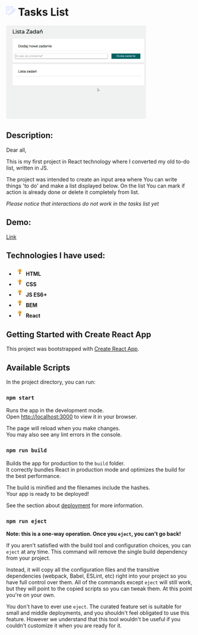 # <img src="public/mini.png" height="25"/> **Tasks List**

<img src="images/to-do-list.gif" height="250"/>

## Description: 
Dear all,

This is my first project in React technology where I converted my old to-do list, written in JS.

The project was intended to create an input area where You can write things 'to do' and make a list displayed below. On the list You can mark if action is already done or delete it completely from list.

*Please notice that interactions do not work in the tasks list yet*
## Demo: 
[Link](https://gosia-magdzik.github.io/to-do-list/)

## Technologies I have used:

- <img src="images/bulb.png" height="25"/> **HTML**
- <img src="images/bulb.png" height="25"/> **CSS**
- <img src="images/bulb.png" height="25"/> **JS ES6+**
- <img src="images/bulb.png" height="25"/> **BEM**
- <img src="images/bulb.png" height="25"/> **React**


## Getting Started with Create React App

This project was bootstrapped with [Create React App](https://github.com/facebook/create-react-app).

## Available Scripts

In the project directory, you can run:

### `npm start`

Runs the app in the development mode.\
Open [http://localhost:3000](http://localhost:3000) to view it in your browser.

The page will reload when you make changes.\
You may also see any lint errors in the console.


### `npm run build`

Builds the app for production to the `build` folder.\
It correctly bundles React in production mode and optimizes the build for the best performance.

The build is minified and the filenames include the hashes.\
Your app is ready to be deployed!

See the section about [deployment](https://facebook.github.io/create-react-app/docs/deployment) for more information.

### `npm run eject`

**Note: this is a one-way operation. Once you `eject`, you can't go back!**

If you aren't satisfied with the build tool and configuration choices, you can `eject` at any time. This command will remove the single build dependency from your project.

Instead, it will copy all the configuration files and the transitive dependencies (webpack, Babel, ESLint, etc) right into your project so you have full control over them. All of the commands except `eject` will still work, but they will point to the copied scripts so you can tweak them. At this point you're on your own.

You don't have to ever use `eject`. The curated feature set is suitable for small and middle deployments, and you shouldn't feel obligated to use this feature. However we understand that this tool wouldn't be useful if you couldn't customize it when you are ready for it.

